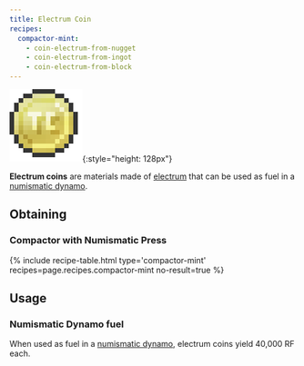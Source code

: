 ```yaml
---
title: Electrum Coin
recipes:
  compactor-mint:
    - coin-electrum-from-nugget
    - coin-electrum-from-ingot
    - coin-electrum-from-block
---
```


![Electrum coin](/assets/images/thermal-foundation/coin-electrum.png){:style="height: 128px"}


**Electrum coins** are materials made of
[electrum](/docs/thermal-foundation/items/materials/ingots/electrum-ingot/) that
can be used as fuel in a [numismatic
dynamo](/docs/thermal-expansion/dynamos/numismatic-dynamo/).


Obtaining
---------

### Compactor with Numismatic Press
{% include recipe-table.html type='compactor-mint' recipes=page.recipes.compactor-mint no-result=true %}


Usage
-----

### Numismatic Dynamo fuel
When used as fuel in a [numismatic
dynamo](/docs/thermal-expansion/dynamos/numismatic-dynamo/), electrum coins
yield 40,000 RF each.
